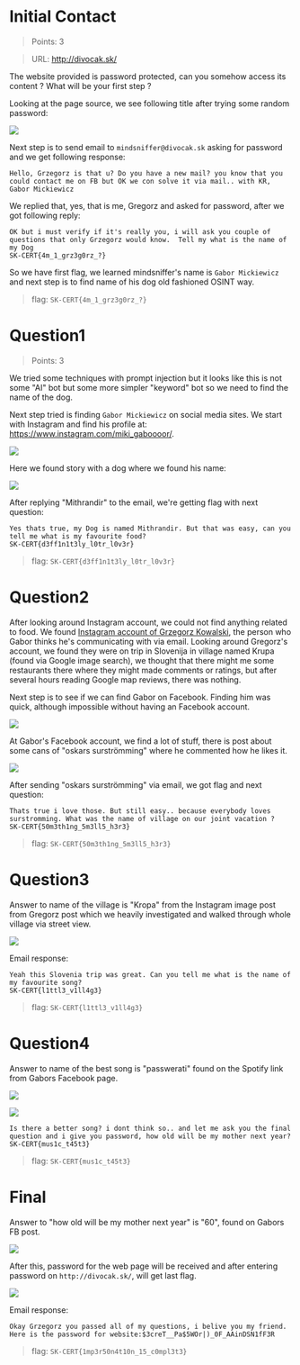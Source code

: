 # Initial Contact

> Points: 3

> URL: http://divocak.sk/

The website provided is password protected, can you somehow access its content ? What will be your first step ?

Looking at the page source, we see following title after trying some random password:

![](img/20240607110758.png)

Next step is to send email to `mindsniffer@divocak.sk` asking for password and we get following response:

```
Hello, Grzegorz is that u? Do you have a new mail? you know that you could contact me on FB but OK we con solve it via mail.. with KR, Gabor Mickiewicz
```
We replied that, yes, that is me, Gregorz and asked for password, after we got following reply:

```
OK but i must verify if it's really you, i will ask you couple of questions that only Grzegorz would know.  Tell my what is the name of my Dog
SK-CERT{4m_1_grz3g0rz_?}

```

So we have first flag, we learned mindsniffer's name is `Gabor Mickiewicz` and next step is to find name of his dog old fashioned OSINT way.

> flag: `SK-CERT{4m_1_grz3g0rz_?}`

# Question1

> Points: 3

We tried some techniques with prompt injection but it looks like this is not some "AI" bot but some more simpler "keyword" bot so we need to find the name of the dog.

Next step tried is finding `Gabor Mickiewicz` on social media sites. We start with Instagram and find his profile at: https://www.instagram.com/miki_gaboooor/. 

![](img/20240614154214.png)

Here we found story with a dog where we found his name:

![](img/20240614154335.png)

After replying "Mithrandir" to the email, we're getting flag with next question:

```
Yes thats true, my Dog is named Mithrandir. But that was easy, can you tell me what is my favourite food?
SK-CERT{d3ff1n1t3ly_l0tr_l0v3r}
```

> flag: `SK-CERT{d3ff1n1t3ly_l0tr_l0v3r}`

# Question2

After looking around Instagram account, we could not find anything related to food. We found [Instagram account of Grzegorz Kowalski](https://www.instagram.com/gregoritokowalski/), the person who Gabor thinks he's communicating with via email. Looking around Gregorz's account, we found they were on trip in Slovenija in village named Krupa (found via Google image search), we thought that there might me some restaurants there where they might made comments or ratings, but after several hours reading Google map reviews, there was nothing. 

Next step is to see if we can find Gabor on Facebook. Finding him was quick, although impossible without having an Facebook account. 

![](img/20240614154539.png)

At Gabor's Facebook account, we find a lot of stuff, there is post about some cans of "oskars surströmming" where he commented how he likes it. 

![](img/20240614154718.png)

After sending "oskars surströmming" via email, we got flag and next question:

```
Thats true i love those. But still easy.. because everybody loves surstromming. What was the name of village on our joint vacation ?
SK-CERT{50m3th1ng_5m3ll5_h3r3}
```

> flag: `SK-CERT{50m3th1ng_5m3ll5_h3r3}`

# Question3

Answer to name of the village is "Kropa" from the Instagram image post from Gregorz post which we heavily investigated and walked through whole village via street view.

![](img/20240614155305.png)

Email response:
```
Yeah this Slovenia trip was great. Can you tell me what is the name of my favourite song?
SK-CERT{l1ttl3_v1ll4g3}
```
> flag: `SK-CERT{l1ttl3_v1ll4g3}`

# Question4

Answer to name of the best song is "passwerati" found on the Spotify link from Gabors Facebook page.

![](img/20240614154811.png)

![](img/20240614155116.png)

```
Is there a better song? i dont think so.. and let me ask you the final question and i give you password, how old will be my mother next year?
SK-CERT{mus1c_t45t3}
```
> flag: `SK-CERT{mus1c_t45t3}`

# Final

Answer to "how old will be my mother next year" is "60", found on Gabors FB post.

![](img/20240614155422.png)

After this, password for the web page will be received and after entering password on `http://divocak.sk/`, will get last flag.

![](img/20240614155513.png)

Email response:
```
Okay Grzegorz you passed all of my questions, i belive you my friend. Here is the password for website:$3creT__Pa$5WOr|)_0F_AAinDSN1fF3R
```

> flag: `SK-CERT{1mp3r50n4t10n_15_c0mpl3t3}`


